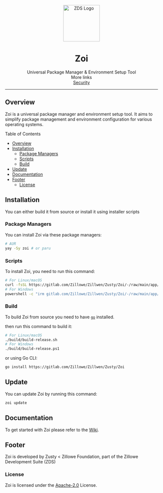 <div align="center">
    <img width="120" height="120" hspace="10" alt="ZDS Logo" src="https://gitlab.com/Zillowe/Zillwen/Zusty/ZDS/-/raw/main/img/zds.png"/>
    <h1>Zoi</h1>
    Universal Package Manager & Environment Setup Tool
<br/>
More links
<br/>
<a href="https://gitlab.com/Zillowe/Zillwen/Zusty/Zoi/-/blob/main/SECURITY.md">Security</a>

</div>

<hr/>

## Overview

Zoi is a universal package manager and environment setup tool.
It aims to simplify package management and environment configuration for various operating systems.

Table of Contents

- [Overview](#overview)
- [Installation](#installation)
  - [Package Managers](#package-managers)
  - [Scripts](#scripts)
  - [Build](#build)
- [Update](#update)
- [Documentation](#documentation)
- [Footer](#footer)
  - [License](#license)

## Installation

You can either build it from source or install it using installer scripts

### Package Managers

You can install Zoi via these package managers:

```sh
# AUR
yay -Sy zoi # or paru
```

### Scripts

To install Zoi, you need to run this command:

```sh
# For Linux/macOS
curl -fsSL https://gitlab.com/Zillowe/Zillwen/Zusty/Zoi/-/raw/main/app/install.sh | bash
# For Windows
powershell -c "irm gitlab.com/Zillowe/Zillwen/Zusty/Zoi/-/raw/main/app/install.ps1|iex"
```

### Build

To build Zoi from source you need to have [`go`](https://go.dev) installed.

then run this command to build it:

```sh
# For Linux/macOS
./build/build-release.sh
# For Windows
./build/build-release.ps1
```

or using Go CLI:

```sh
go install https://gitlab.com/Zillowe/Zillwen/Zusty/Zoi
```

## Update

You can update Zoi by running this command:

```sh
zoi update
```

## Documentation

To get started with Zoi please refer to the [Wiki](https://gitlab.com/Zillowe/Zillwen/Zusty/Zoi/-/wikis/home).

## Footer

Zoi is developed by Zusty < Zillowe Foundation, part of the Zillowe Development Suite (ZDS)

### License

Zoi is licensed under the [Apache-2.0](https://gitlab.com/Zillowe/Zillwen/Zusty/Zoi/-/blob/main/LICENSE) License.
